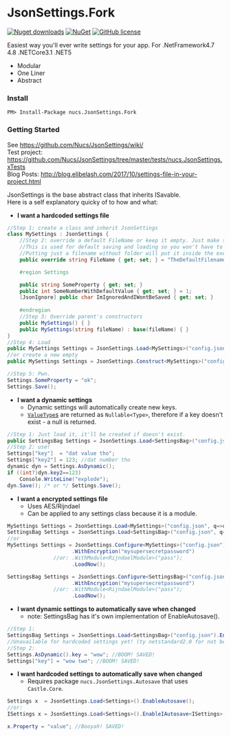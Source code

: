 # JsonSettings.Fork
[![Nuget downloads](https://img.shields.io/nuget/v/Nucs.JsonSettings.Fork.svg)](https://www.nuget.org/packages/nucs.JsonSettings.Fork/)
[![NuGet](https://img.shields.io/nuget/dt/Nucs.JsonSettings.Fork.svg)](https://github.com/Nucs/JsonSettings.Fork)
[![GitHub license](https://img.shields.io/github/license/mashape/apistatus.svg)](https://github.com/Nucs/JsonSettings.Fork/blob/master/LICENSE)

Easiest way you'll ever write settings for your app.
For .NetFramework4.7 4.8 .NETCore3.1 .NET5 
* Modular
* One Liner
* Abstract
### Install
```
PM> Install-Package nucs.JsonSettings.Fork
```
### Getting Started
See https://github.com/Nucs/JsonSettings/wiki/<br>
Test project: https://github.com/Nucs/JsonSettings/tree/master/tests/nucs.JsonSettings.xTests<br>
Blog Posts: http://blog.elibelash.com/2017/10/settings-file-in-your-project.html

JsonSettings is the base abstract class that inherits ISavable.<br>
Here is a self explanatory quicky of to how and what:

* **I want a hardcoded settings file**
```C#
//Step 1: create a class and inherit JsonSettings
class MySettings : JsonSettings {
    //Step 2: override a default FileName or keep it empty. Just make sure to specify it when calling Load!
    //This is used for default saving and loading so you won't have to specify the filename/path every time.
    //Putting just a filename without folder will put it inside the executing file's directory.
    public override string FileName { get; set; } = "TheDefaultFilename.extension"; //for loading and saving.

    #region Settings

    public string SomeProperty { get; set; }
    public int SomeNumberWithDefaultValue { get; set; } = 1;
    [JsonIgnore] public char ImIgnoredAndIWontBeSaved { get; set; }
    
    #endregion
    //Step 3: Override parent's constructors
    public MySettings() { }
    public MySettings(string fileName) : base(fileName) { }
}
//Step 4: Load
public MySettings Settings = JsonSettings.Load<MySettings>("config.json"); //relative path to executing file.
//or create a new empty
public MySettings Settings = JsonSettings.Construct<MySettings>("config.json");

//Step 5: Pwn.
Settings.SomeProperty = "ok";
Settings.Save();
```

* **I want a dynamic settings**
    * Dynamic settings will automatically create new keys.
    * [`ValueType`s](https://docs.microsoft.com/en-us/dotnet/csharp/language-reference/keywords/value-types) are returned as `Nullable<Type>`, therefore if a key doesn't exist - a null is returned.    
```C#
//Step 1: Just load it, it'll be created if doesn't exist.
public SettingsBag Settings = JsonSettings.Load<SettingsBag>("config.json");
//Step 2: use!
Settings["key"]  = "dat value tho";
Settings["key2"] = 123; //dat number tho
dynamic dyn = Settings.AsDynamic();
if ((int?)dyn.key2==123)
    Console.WriteLine("explode");
dyn.Save(); /* or */ Settings.Save();
```
* **I want a encrypted settings file**
    * Uses AES/Rijndael
    * Can be applied to any settings class because it is a module.
```C#
MySettings Settings = JsonSettings.Load<MySettings>("config.json", q=>q.WithEncryption("mysupersecretpassword"));
SettingsBag Settings = JsonSettings.Load<SettingsBag>("config.json", q=>q.WithEncryption("mysupersecretpassword"));
//or
MySettings Settings = JsonSettings.Configure<MySettings>("config.json")
                     .WithEncryption("mysupersecretpassword")
               //or: .WithModule<RijndaelModule>("pass");
                     .LoadNow();

SettingsBag Settings = JsonSettings.Configure<SettingsBag>("config.json")
                     .WithEncryption("mysupersecretpassword")
               //or: .WithModule<RijndaelModule>("pass");
                     .LoadNow();

```
* **I want dynamic settings to automatically save when changed**
    * note: SettingsBag has it's own implementation of EnableAutosave().
```C#
//Step 1:
SettingsBag Settings = JsonSettings.Load<SettingsBag>("config.json").EnableAutosave();
//Unavailable for hardcoded settings yet! (ty netstandard2.0 for not being awesome on proxies)
//Step 2:
Settings.AsDynamic().key = "wow"; //BOOM! SAVED!
Settings["key"] = "wow two"; //BOOM! SAVED!
```

* **I want hardcoded settings to automatically save when changed**
    * Requires package `nucs.JsonSettings.Autosave` that uses `Castle.Core`.
```C#
Settings x  = JsonSettings.Load<Settings>().EnableAutosave();
//or:
ISettings x = JsonSettings.Load<Settings>().EnableIAutosave<ISettings>(); //Settings implements interface ISettings

x.Property = "value"; //Booyah! SAVED!
```
